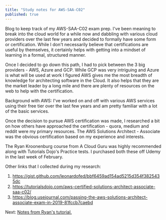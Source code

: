 ```yaml
---
title: "Study notes for AWS-SAA-C02"
published: true
---
```

Blog to keep track of my AWS-SAA-C02 exam prep.
I've been meaning to break into the cloud world for a while now and dabbling with various cloud providers over the last few years and decided to formally have some form or certification. While I don't necessarily believe that certifications are useful by themselves, it certainly helps with getting into a mindset of learning in a formal, structured manner.

Once I decided to go down this path, I had to pick between the 3 big providers - AWS, Azure and GCP. While GCP was very intriguing and Azure is what will be used at work I figured AWS gives me the most breadth of knowledge for architecting software in the Cloud. It also helps that they are the market leader by a long mile and there are plenty of resources on the web to help with the certification.

Background with AWS: I've worked on and off with various AWS services using their free tier over the last few years and am pretty familiar with a lot of the basic services.

Once the decision to pursue AWS certification was made, I researched a bit on how others have approached the certification - quora, medium and reddit were my primary resources. The AWS Solutions Architect - Associate was the obvious certification based on my experience and interests.

The Ryan Kroonenburg course from A Cloud Guru was highly recommended along with Tutorials Dojo's Practice tests. I purchased both these off Udemy in the last week of February.

Other links that I collected during my research:
1. https://gist.github.com/leonardofed/bbf6459ad154ad5215d354f3825435dc
1. https://tutorialsdojo.com/aws-certified-solutions-architect-associate-saa-c02/
1. https://blog.usejournal.com/passing-the-aws-solutions-architect-associate-exam-in-2019-81fccb7caebd



Next: [Notes from Ryan's tutorial.](2020-03-07-notes-from-ryan-s-tutorial)
